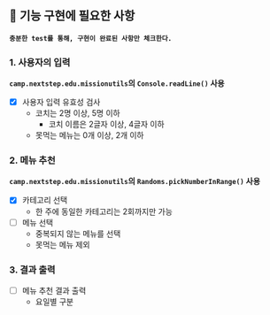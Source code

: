 ## 🚀 기능 구현에 필요한 사항
**`충분한 test를 통해, 구현이 완료된 사항만 체크한다.`**

### 1. 사용자의 입력
**`camp.nextstep.edu.missionutils`의 `Console.readLine()` 사용**
- [X] 사용자 입력 유효성 검사
  * 코치는 2명 이상, 5명 이하
    * 코치 이름은 2글자 이상, 4글자 이하
  * 못먹는 메뉴는 0개 이상, 2개 이하
    
### 2. 메뉴 추천
**`camp.nextstep.edu.missionutils`의 `Randoms.pickNumberInRange()` 사용**
- [X] 카테고리 선택
  * 한 주에 동일한 카테고리는 2회까지만 가능
- [ ] 메뉴 선택
  * 중복되지 않는 메뉴를 선택
  * 못먹는 메뉴 제외
  
### 3. 결과 출력
- [ ] 메뉴 추천 결과 출력
  * 요일별 구분
